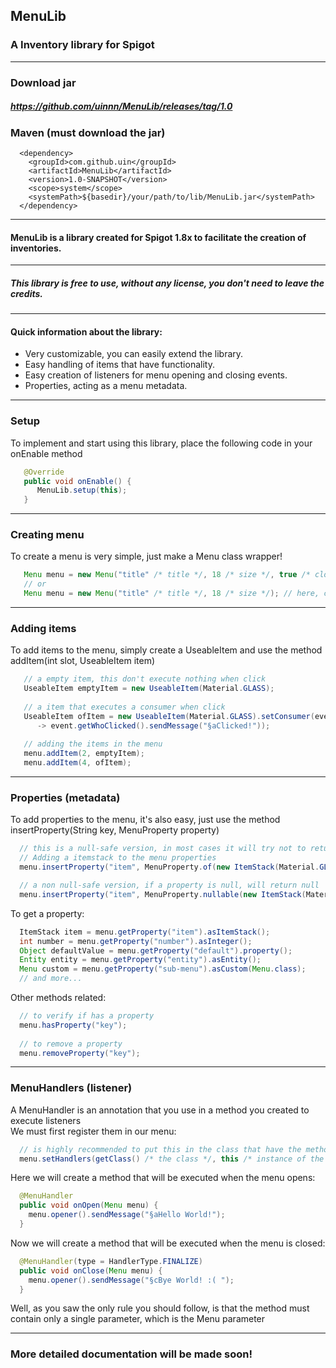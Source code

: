 ## MenuLib
### A Inventory library for Spigot

---

### Download jar
##### https://github.com/uinnn/MenuLib/releases/tag/1.0

### Maven (must download the jar)
```maven
  <dependency>
    <groupId>com.github.uin</groupId>
    <artifactId>MenuLib</artifactId>
    <version>1.0-SNAPSHOT</version>
    <scope>system</scope>
    <systemPath>${basedir}/your/path/to/lib/MenuLib.jar</systemPath>
  </dependency>
```


---

#### MenuLib is a library created for Spigot 1.8x to facilitate the creation of inventories. <br>

---

##### This library is free to use, without any license, you don't need to leave the credits. <br>

--- 

#### Quick information about the library:
- Very customizable, you can easily extend the library.
- Easy handling of items that have functionality.
- Easy creation of listeners for menu opening and closing events.
- Properties, acting as a menu metadata.

---

### Setup
To implement and start using this library,
place the following code in your onEnable method

```java
   @Override
   public void onEnable() {
      MenuLib.setup(this);
   }
```

--- 

### Creating menu
To create a menu is very simple, just make a Menu class wrapper!

```java
   Menu menu = new Menu("title" /* title */, 18 /* size */, true /* closeable */);
   // or
   Menu menu = new Menu("title" /* title */, 18 /* size */); // here, closeable is true
```

---

### Adding items 
To add items to the menu, simply create a UseableItem and use the method addItem(int slot, UseableItem item)

```java
   // a empty item, this don't execute nothing when click
   UseableItem emptyItem = new UseableItem(Material.GLASS);
   
   // a item that executes a consumer when click
   UseableItem ofItem = new UseableItem(Material.GLASS).setConsumer(event
      -> event.getWhoClicked().sendMessage("§aClicked!"));
      
   // adding the items in the menu
   menu.addItem(2, emptyItem);
   menu.addItem(4, ofItem);
```

---

### Properties (metadata)
To add properties to the menu, it's also easy, just use the method insertProperty(String key, MenuProperty property)

```java
  // this is a null-safe version, in most cases it will try not to return null
  // Adding a itemstack to the menu properties
  menu.insertProperty("item", MenuProperty.of(new ItemStack(Material.GLASS)));

  // a non null-safe version, if a property is null, will return null
  menu.insertProperty("item", MenuProperty.nullable(new ItemStack(Material.GLASS)));
```

To get a property:

```java
  ItemStack item = menu.getProperty("item").asItemStack();
  int number = menu.getProperty("number").asInteger();
  Object defaultValue = menu.getProperty("default").property();
  Entity entity = menu.getProperty("entity").asEntity();
  Menu custom = menu.getProperty("sub-menu").asCustom(Menu.class);
  // and more...
```

Other methods related:

```java
  // to verify if has a property
  menu.hasProperty("key");
      
  // to remove a property
  menu.removeProperty("key");
```

---

### MenuHandlers (listener)
A MenuHandler is an annotation that you use in a method you created to execute listeners <br>
We must first register them in our menu:

```java
  // is highly recommended to put this in the class that have the methods annoted with MenuHandler
  menu.setHandlers(getClass() /* the class */, this /* instance of the methods, in most cases a 'this' resolves */);
```

Here we will create a method that will be executed when the menu opens:

```java
  @MenuHandler
  public void onOpen(Menu menu) {
    menu.opener().sendMessage("§aHello World!");
  }
```

Now we will create a method that will be executed when the menu is closed:

```java
  @MenuHandler(type = HandlerType.FINALIZE)
  public void onClose(Menu menu) {
    menu.opener().sendMessage("§cBye World! :( ");
  }
```

Well, as you saw the only rule you should follow, is that the method must contain only a single parameter, which is the Menu parameter

---


### More detailed documentation will be made soon!











